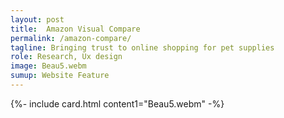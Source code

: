 ```yaml
---
layout: post
title:  Amazon Visual Compare
permalink: /amazon-compare/
tagline: Bringing trust to online shopping for pet supplies
role: Research, Ux design
image: Beau5.webm
sumup: Website Feature
---
```


{%- include card.html content1="Beau5.webm" -%}
